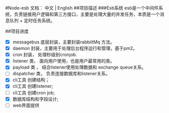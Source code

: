 #Node-esb
文档： 中文 | English
##项目描述
###Esb系统
esb是一个中间件系统，负责链接用户逻辑和第三方接口，主要是处理大量的并发任务，本质是一个消息队列 + 定时任务系统。

##项目进度

- [x] messagebus 底层封装，主要封装rabbiitMq 方法。
- [x] daemon 封装，主要用于处理后台程序运行和管理，基于pm2。
- [x] cron 封装， 处理秒级别cronjob.
- [x] listener 类， 面向用户使用，也是用户最常用的类。
- [x] payload 类 ， 结合listener使用处理数据和 exchange queue关系。
- [ ] dispatcher 类， 负责连接数据库和listener关系。
- [x] cli工具 创建结构；
- [x] cli工具 创建listener;
- [ ] cli工具 创建cron job;
- [x] 数据库结构和字段设计; 
- [ ] web界面提供